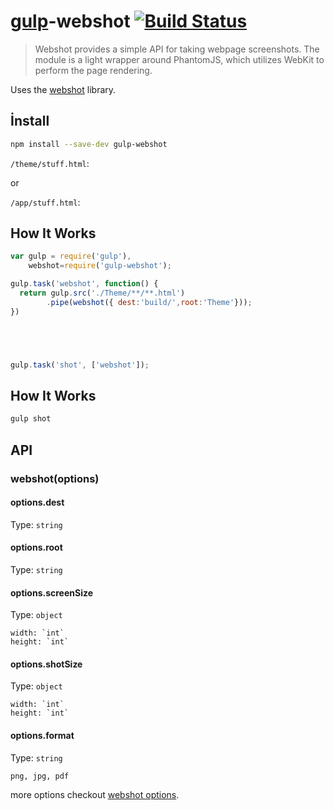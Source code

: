 # [gulp](https://github.com/gulpjs/gulp)-webshot  [![Build Status](https://img.shields.io/david/ayhankuru/gulp-webshot.svg?style=flat-square)](https://david-dm.org/ayhankuru/gulp-webshot)

>Webshot provides a simple API for taking webpage screenshots. The module is a light wrapper around PhantomJS, which utilizes WebKit to perform the page rendering.

Uses the [webshot](https://github.com/brenden/node-webshot) library.

## İnstall
```bash
npm install --save-dev gulp-webshot
```

`/theme/stuff.html`:

or 

`/app/stuff.html`:

## How It Works
```js
var gulp = require('gulp'),
    webshot=require('gulp-webshot');

gulp.task('webshot', function() {
  return gulp.src('./Theme/**/**.html')
        .pipe(webshot({ dest:'build/',root:'Theme'}));
})





gulp.task('shot', ['webshot']);

```

## How It Works
```bash
gulp shot
```


## API

### webshot(options)

#### options.dest

Type: `string`

#### options.root

Type: `string`


#### options.screenSize

Type: `object`

	width: `int`
    height: `int`


#### options.shotSize

Type: `object`

	width: `int`
    height: `int`


#### options.format

Type: `string`

    png, jpg, pdf

more options checkout [webshot options](https://github.com/brenden/node-webshot#options).



